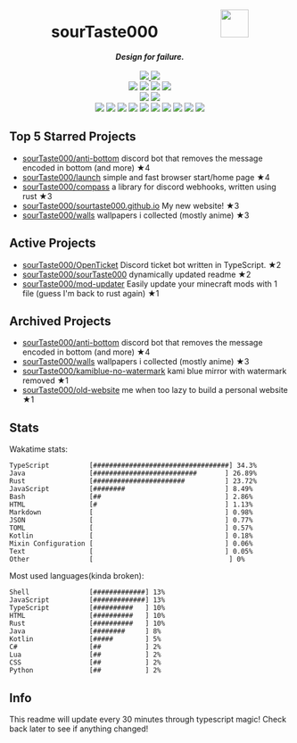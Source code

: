 <!-- deno-fmt-ignore-file -->
<h1 align="center">sourTaste000&emsp;&emsp;&emsp;&emsp;<img src="https://avatars.githubusercontent.com/u/47074495" width="50px"></h1>
<div align="center">
  <b><i>Design for failure.</i></b>
  <br />
  <br />
  <a href="https://heartbeat.sourtaste000.dev">
    <img src="https://img.shields.io/badge/dynamic/json?color=ffbeef&label=Last%20seen&query=last_beat_formatted&suffix=%20ago&url=https%3A%2F%2Fheartbeat.sourtaste000.dev%2Fapi%2Fstats" />
  </a>
  <img src="https://img.shields.io/badge/Discord-sourTaste000%232391-f4d3d5?labelColor=4c566a&logo=Discord" />
  <br />
  <img src="https://img.shields.io/badge/-Vim-%23ffd3da?logo=Vim&labelColor=4c566a" />
  <img src="https://img.shields.io/badge/-CLion-%23e9d3d0?logo=CLion&labelColor=4c566a" />
  <img src="https://img.shields.io/badge/-IntellJ IDEA-%23ffc9e5?logo=IntelliJIDEA&labelColor=4c566a" />
  <img src="https://img.shields.io/badge/-Visual Studio Code-%23ec91d8?logo=VisualStudioCode&labelColor=4c566a" />
  <br />
  <img src="https://img.shields.io/badge/-macOS-%23ffb4ed?logo=macOS&labelColor=4c566a" />
  <img src="https://img.shields.io/badge/-Linux-%23ffcee0?logo=Linux&labelColor=4c566a" />
  <br />
<img src="https://img.shields.io/badge/-TypeScript-e8e8e4" />
<img src="https://img.shields.io/badge/-HTML-f8edeb" />
<img src="https://img.shields.io/badge/-Rust-fae1dd" />
<img src="https://img.shields.io/badge/-other-fcd5ce" />
<img src="https://img.shields.io/badge/-Shell-fec5bb" />
<img src="https://img.shields.io/badge/-Kotlin-ece4db" />
<img src="https://img.shields.io/badge/-Java-ffe5d9" />
<img src="https://img.shields.io/badge/-Swift-ffd7ba" />
<img src="https://img.shields.io/badge/-JavaScript-fec89a" />
<img src="https://img.shields.io/badge/-CSS-d8e2dc" />
  <br />
</div>

## Top 5 Starred Projects

- [sourTaste000/anti-bottom](https://github.com/sourTaste000/anti-bottom) discord bot that removes the message encoded in bottom (and more) ★4
- [sourTaste000/launch](https://github.com/sourTaste000/launch) simple and fast browser start/home page ★4
- [sourTaste000/compass](https://github.com/sourTaste000/compass) a library for discord webhooks, written using rust ★3
- [sourTaste000/sourtaste000.github.io](https://github.com/sourTaste000/sourtaste000.github.io) My new website! ★3
- [sourTaste000/walls](https://github.com/sourTaste000/walls) wallpapers i collected (mostly anime) ★3

## Active Projects

- [sourTaste000/OpenTicket](https://github.com/sourTaste000/OpenTicket) Discord ticket bot written in TypeScript. ★2
- [sourTaste000/sourTaste000](https://github.com/sourTaste000/sourTaste000) dynamically updated readme ★2
- [sourTaste000/mod-updater](https://github.com/sourTaste000/mod-updater) Easily update your minecraft mods with 1 file (guess I'm back to rust again) ★1

## Archived Projects

- [sourTaste000/anti-bottom](https://github.com/sourTaste000/anti-bottom) discord bot that removes the message encoded in bottom (and more) ★4
- [sourTaste000/walls](https://github.com/sourTaste000/walls) wallpapers i collected (mostly anime) ★3
- [sourTaste000/kamiblue-no-watermark](https://github.com/sourTaste000/kamiblue-no-watermark) kami blue mirror with watermark removed ★1
- [sourTaste000/old-website](https://github.com/sourTaste000/old-website) me when too lazy to build a personal website ★1

## Stats

Wakatime stats:
```
TypeScript          [##################################] 34.3%
Java                [##########################       ] 26.89%
Rust                [#######################          ] 23.72%
JavaScript          [########                         ] 8.49%
Bash                [##                               ] 2.86%
HTML                [#                                ] 1.13%
Markdown            [                                 ] 0.98%
JSON                [                                 ] 0.77%
TOML                [                                 ] 0.57%
Kotlin              [                                 ] 0.18%
Mixin Configuration [                                 ] 0.06%
Text                [                                 ] 0.05%
Other               [                                  ] 0%
```

Most used languages(kinda broken):
```
Shell               [#############] 13%
JavaScript          [#############] 13%
TypeScript          [##########   ] 10%
HTML                [##########   ] 10%
Rust                [##########   ] 10%
Java                [########     ] 8%
Kotlin              [#####        ] 5%
C#                  [##           ] 2%
Lua                 [##           ] 2%
CSS                 [##           ] 2%
Python              [##           ] 2%
```

## Info

This readme will update every 30 minutes through typescript magic! Check back later to see if anything changed!
